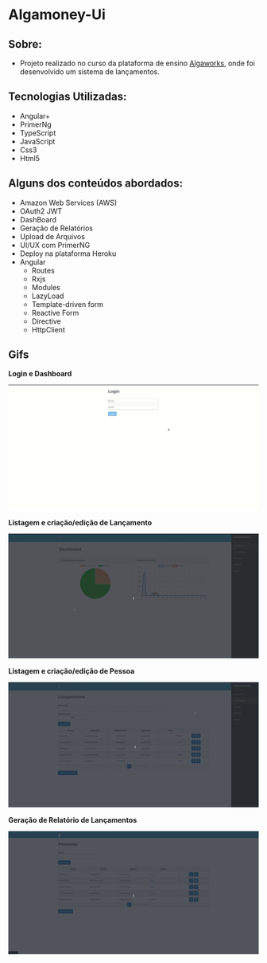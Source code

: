 # Algamoney-Ui

## Sobre:
* Projeto realizado no curso da plataforma de ensino [Algaworks](https://www.algaworks.com/), onde foi desenvolvido um sistema de lançamentos.
## Tecnologias Utilizadas:
* Angular+ 
* PrimerNg
* TypeScript
* JavaScript
* Css3
* Html5


## Alguns dos conteúdos abordados:

* Amazon Web Services (AWS)
* OAuth2 JWT 
* DashBoard
* Geração de Relatórios
* Upload de Arquivos
* UI/UX com PrimerNG
* Deploy na plataforma Heroku
* Angular
  - Routes
  - Rxjs
  - Modules
  - LazyLoad
  - Template-driven form
  - Reactive Form
  - Directive
  - HttpClient 

## Gifs

**Login e Dashboard**

![](./assets/login_dashboard.gif)

**Listagem e criação/edição de Lançamento**

![](./assets/lancamento.gif)

**Listagem e criação/edição de Pessoa**

![](./assets/pessoa.gif)

**Geração de Relatório de Lançamentos**

![](./assets/relatorio.gif)


